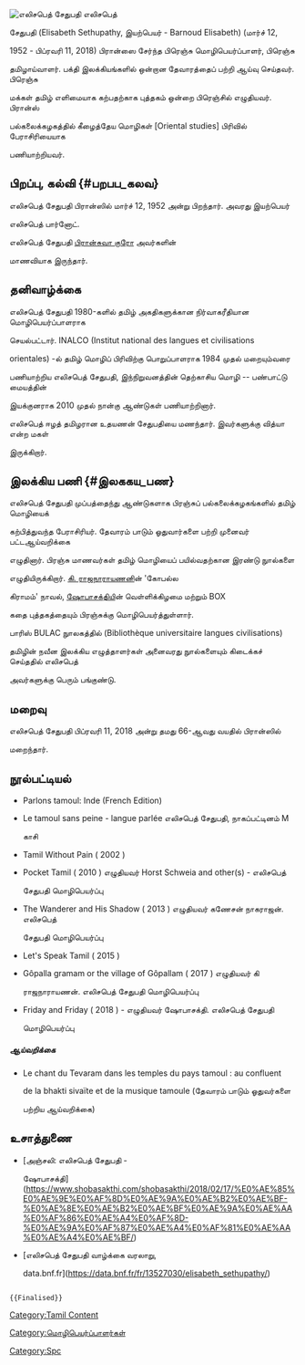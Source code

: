 ![எலிசபெத் சேதுபதி](எலிசபெத்_சேதுபதி.jpg "எலிசபெத் சேதுபதி") எலிசபெத்
சேதுபதி (Elisabeth Sethupathy, இயற்பெயர் - Barnoud Elisabeth) (மார்ச் 12,
1952 - பிப்ரவரி 11, 2018) பிரான்ஸை சேர்ந்த பிரெஞ்சு மொழிபெயர்ப்பாளர், பிரெஞ்சு
தமிழாய்வாளர். பக்தி இலக்கியங்களில் ஒன்றான தேவாரத்தைப் பற்றி ஆய்வு செய்தவர். பிரெஞ்சு
மக்கள் தமிழ் எளிமையாக கற்பதற்காக புத்தகம் ஒன்றை பிரெஞ்சில் எழுதியவர். பிரான்ஸ்
பல்கலைக்கழகத்தில் கீழைத்தேய மொழிகள் \[Oriental studies\] பிரிவில் பேராசிரியையாக
பணியாற்றியவர்.

## பிறப்பு, கல்வி {#பறபப_கலவ}

எலிசபெத் சேதுபதி பிரான்ஸில் மார்ச் 12, 1952 அன்று பிறந்தார். அவரது இயற்பெயர்
எலிசபெத் பார்னோட்.

எலிசபெத் சேதுபதி [பிரான்சுவா குரோ](பிரான்சுவா_குரோ "wikilink") அவர்களின்
மாணவியாக இருந்தார்.

## தனிவாழ்க்கை

எலிசபெத் சேதுபதி 1980-களில் தமிழ் அகதிகளுக்கான நிர்வாகரீதியான மொழிபெயர்ப்பாளராக
செயல்பட்டார். INALCO (Institut national des langues et civilisations
orientales) -ல் தமிழ் மொழிப் பிரிவிற்கு பொறுப்பாளராக 1984 முதல் மறையும்வரை
பணியாற்றிய எலிசபெத் சேதுபதி, இந்நிறுவனத்தின் தெற்காசிய மொழி -- பண்பாட்டு மையத்தின்
இயக்குனராக 2010 முதல் நான்கு ஆண்டுகள் பணியாற்றினார்.

எலிசபெத் ஈழத் தமிழரான உதயணன் சேதுபதியை மணந்தார். இவர்களுக்கு வித்யா என்ற மகள்
இருக்கிறார்.

## இலக்கிய பணி {#இலககய_பண}

எலிசபெத் சேதுபதி முப்பத்தைந்து ஆண்டுகளாக பிரஞ்சுப் பல்கலைக்கழகங்களில் தமிழ் மொழியைக்
கற்பித்துவந்த பேராசிரியர். தேவாரம் பாடும் ஓதுவார்களை பற்றி முனைவர் பட்டஆய்வறிக்கை
எழுதினார். பிரஞ்சு மாணவர்கள் தமிழ் மொழியைப் பயில்வதற்கான இரண்டு நுால்களை
எழுதியிருக்கிறார். [கி. ராஜநாராயணன](கி._ராஜநாராயணன் "wikilink")ின் 'கோபல்ல
கிராமம்' நாவல், [ஷோபாசக்திய](ஷோபாசக்தி "wikilink")ின் வெள்ளிக்கிழமை மற்றும் BOX
கதை புத்தகத்தையும் பிரஞ்சுக்கு மொழிபெயர்த்துள்ளார்.

பாரிஸ் BULAC நுாலகத்தில் (Bibliothèque universitaire langues civilisations)
தமிழின் நவீன இலக்கிய எழுத்தாளர்கள் அனைவரது நுால்களையும் கிடைக்கச் செய்ததில் எலிசபெத்
அவர்களுக்கு பெரும் பங்குண்டு.

## மறைவு

எலிசபெத் சேதுபதி பிப்ரவரி 11, 2018 அன்று தமது 66-ஆவது வயதில் பிரான்ஸில்
மறைந்தார்.

## நூல்பட்டியல்

-   Parlons tamoul: Inde (French Edition)
-   Le tamoul sans peine - langue parlée எலிசபெத் சேதுபதி, நாகப்பட்டினம் M
    காசி
-   Tamil Without Pain ( 2002 )
-   Pocket Tamil ( 2010 ) எழுதியவர் Horst Schweia and other(s) - எலிசபெத்
    சேதுபதி மொழிபெயர்ப்பு
-   The Wanderer and His Shadow ( 2013 ) எழுதியவர் கணேசன் நாகராஜன். எலிசபெத்
    சேதுபதி மொழிபெயர்ப்பு
-   Let\'s Speak Tamil ( 2015 )
-   Gôpalla gramam or the village of Gôpallam ( 2017 ) எழுதியவர் கி
    ராஜநாராயணன். எலிசபெத் சேதுபதி மொழிபெயர்ப்பு
-   Friday and Friday ( 2018 ) - எழுதியவர் ஷோபாசக்தி. எலிசபெத் சேதுபதி
    மொழிபெயர்ப்பு

##### ஆய்வறிக்கை

-   Le chant du Tevaram dans les temples du pays tamoul : au confluent
    de la bhakti sivai͏̈te et de la musique tamoule (தேவாரம் பாடும் ஓதுவர்களை
    பற்றிய ஆய்வறிக்கை)

## உசாத்துணை

-   [அஞ்சலி: எலிசபெத் சேதுபதி -
    ஷோபாசக்தி](https://www.shobasakthi.com/shobasakthi/2018/02/17/%E0%AE%85%E0%AE%9E%E0%AF%8D%E0%AE%9A%E0%AE%B2%E0%AE%BF-%E0%AE%8E%E0%AE%B2%E0%AE%BF%E0%AE%9A%E0%AE%AA%E0%AF%86%E0%AE%A4%E0%AF%8D-%E0%AE%9A%E0%AF%87%E0%AE%A4%E0%AF%81%E0%AE%AA%E0%AE%A4%E0%AE%BF/)
-   [எலிசபெத் சேதுபதி வாழ்க்கை வரலாறு,
    data.bnf.fr](https://data.bnf.fr/fr/13527030/elisabeth_sethupathy/)

```{=mediawiki}
{{Finalised}}
```
[Category:Tamil Content](Category:Tamil_Content "wikilink")
[Category:மொழிபெயர்ப்பாளர்கள்](Category:மொழிபெயர்ப்பாளர்கள் "wikilink")
[Category:Spc](Category:Spc "wikilink")
